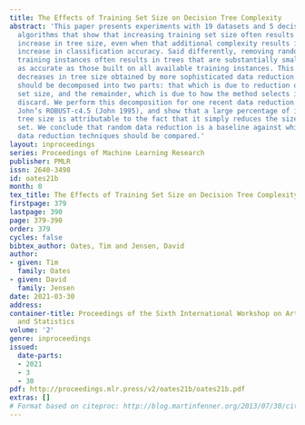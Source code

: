 ```yaml
---
title: The Effects of Training Set Size on Decision Tree Complexity
abstract: 'This paper presents experiments with 19 datasets and 5 decision tree pruning
  algorithms that show that increasing training set size often results in a linear
  increase in tree size, even when that additional complexity results in no significant
  increase in classification accuracy. Said differently, removing randomly selected
  training instances often results in trees that are substantially smaller and just
  as accurate as those built on all available training instances. This implies that
  decreases in tree size obtained by more sophisticated data reduction techniques
  should be decomposed into two parts: that which is due to reduction of training
  set size, and the remainder, which is due to how the method selects instances to
  discard. We perform this decomposition for one recent data reduction technique,
  John’s ROBUST-c4.5 (John 1995), and show that a large percentage of its effect on
  tree size is attributable to the fact that it simply reduces the size of the training
  set. We conclude that random data reduction is a baseline against which more sophisticated
  data reduction techniques should be compared.'
layout: inproceedings
series: Proceedings of Machine Learning Research
publisher: PMLR
issn: 2640-3498
id: oates21b
month: 0
tex_title: The Effects of Training Set Size on Decision Tree Complexity
firstpage: 379
lastpage: 390
page: 379-390
order: 379
cycles: false
bibtex_author: Oates, Tim and Jensen, David
author:
- given: Tim
  family: Oates
- given: David
  family: Jensen
date: 2021-03-30
address:
container-title: Proceedings of the Sixth International Workshop on Artificial Intelligence
  and Statistics
volume: '2'
genre: inproceedings
issued:
  date-parts:
  - 2021
  - 3
  - 30
pdf: http://proceedings.mlr.press/v2/oates21b/oates21b.pdf
extras: []
# Format based on citeproc: http://blog.martinfenner.org/2013/07/30/citeproc-yaml-for-bibliographies/
---
```

